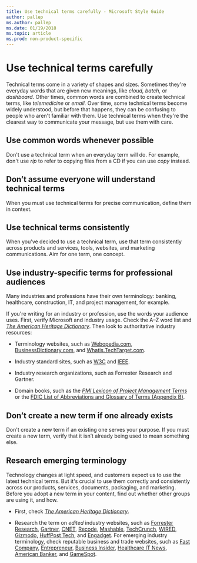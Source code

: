 ```yaml
---
title: Use technical terms carefully - Microsoft Style Guide
author: pallep
ms.author: pallep
ms.date: 01/19/2018
ms.topic: article
ms.prod: non-product-specific
---
```


# Use technical terms carefully

Technical terms come in a variety of shapes and sizes. Sometimes they're everyday words that are given new meanings, like *cloud, batch,* or *dashboard*. Other times, common words are combined to create technical terms, like *telemedicine* or *email.* Over
time, some technical terms become widely understood, but before
that happens, they can be confusing to people who aren't
familiar with them. Use technical terms when they're the clearest way to communicate your message, but use them with care. 

## Use common words whenever possible

Don't use a technical term when an everyday term will do. For example, don't use *rip* to refer to copying files from a CD if you can use *copy* instead.

## Don’t assume everyone will understand technical terms

When you must use technical terms for precise communication, define them in context.

## Use technical terms consistently

When you've decided to use a technical term, use that term consistently across products and services, tools, websites, and marketing communications. Aim for one term, one concept.

## Use industry-specific terms for professional audiences

Many
industries and professions have their own terminology: banking,
healthcare, construction, IT, and project management, for example.

If
you're writing for an industry or profession, use the words your
audience uses. First, verify Microsoft and industry usage. Check
the A–Z word list and [*The American Heritage Dictionary*](https://ahdictionary.com/). Then look to authoritative industry resources: 

  - Terminology websites, such as [Webopedia.com](https://www.webopedia.com/), [BusinessDictionary.com](https://www.businessdictionary.com/), and [Whatis.TechTarget.com](https://whatis.techtarget.com/).  
  
  - Industry standard sites, such as [W3C](https://www.w3.org/standards/xml) and [IEEE](https://www.ieee.org/index.html).  
  
  - Industry research organizations, such as Forrester Research and Gartner.  
  
  - Domain books, such as the *[PMI Lexicon of Project Management Terms](https://www.pmi.org/PMBOK-Guide-and-Standards/PMI-lexicon.aspx)* or the [FDIC List of Abbreviations and Glossary of Terms (Appendix B)](https://www.fdic.gov/bank/historical/managing/documents/history-consolidated.pdf).

## Don’t create a new term if one already exists

Don't
create a new term if an existing one serves your purpose. If you
must create a new term, verify that it isn’t already being
used to mean something else.  

## Research emerging terminology

Technology
changes at light speed, and customers expect us to use the latest
technical terms. But it's crucial to use them correctly and
consistently across our products, services, documents, packaging, and
marketing. Before you adopt a new term in your content, find
out whether other groups are using it, and how. 

  - First, check [*The American Heritage Dictionary*](https://ahdictionary.com/).  
  
  - Research the term on *edited* industry websites, such as [Forrester Research](https://www.forrester.com/home/), [Gartner](https://www.gartner.com/technology/home.jsp), [CNET](https://www.cnet.com/), [Recode](https://www.recode.net/), [Mashable](https://mashable.com/), [TechCrunch](https://techcrunch.com/), [WIRED](https://www.wired.com/), [Gizmodo](https://gizmodo.com/), [HuffPost Tech](https://www.huffingtonpost.com/tech/), and [Engadget](https://www.engadget.com/). For emerging industry terminology, check reputable business and trade websites, such as [Fast Company](https://www.fastcompany.com/), [Entrepreneur](https://www.entrepreneur.com/magazine/index.html), [Business Insider](https://www.businessinsider.com/), [Healthcare IT News](https://www.healthcareitnews.com/), [American Banker](https://www.americanbanker.com/bank-technology/), and [GameSpot](https://www.gamespot.com/news/).
